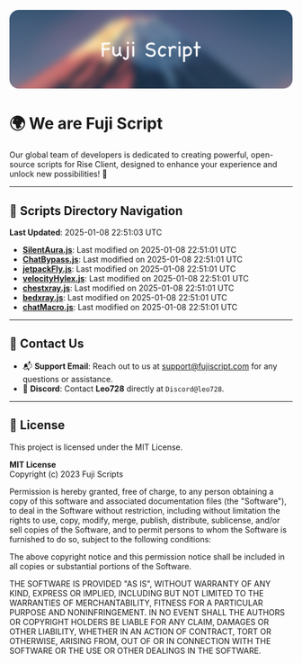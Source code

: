 ![Banner](.github/b.webp)

# 🌍 **We are Fuji Script**

Our global team of developers is dedicated to creating powerful, open-source scripts for Rise Client, designed to enhance your experience and unlock new possibilities! 🌟

---
<!-- SCRIPTS_NAVIGATION_START -->
## 📂 **Scripts Directory Navigation**

**Last Updated**: 2025-01-08 22:51:03 UTC

- **[SilentAura.js](scripts/SilentAura.js)**: Last modified on 2025-01-08 22:51:01 UTC
- **[ChatBypass.js](scripts/ChatBypass.js)**: Last modified on 2025-01-08 22:51:01 UTC
- **[jetpackFly.js](scripts/jetpackFly.js)**: Last modified on 2025-01-08 22:51:01 UTC
- **[velocityHylex.js](scripts/velocityHylex.js)**: Last modified on 2025-01-08 22:51:01 UTC
- **[chestxray.js](scripts/chestxray.js)**: Last modified on 2025-01-08 22:51:01 UTC
- **[bedxray.js](scripts/bedxray.js)**: Last modified on 2025-01-08 22:51:01 UTC
- **[chatMacro.js](scripts/chatMacro.js)**: Last modified on 2025-01-08 22:51:01 UTC

<!-- SCRIPTS_NAVIGATION_END -->

---

## 💬 **Contact Us**  
- 📬 **Support Email**: Reach out to us at [support@fujiscript.com](mailto:support@fujiscript.com) for any questions or assistance.  
- 💬 **Discord**: Contact **Leo728** directly at `Discord@leo728`.

---

## 📜 **License**

This project is licensed under the MIT License.  

**MIT License**  
Copyright (c) 2023 Fuji Scripts  

Permission is hereby granted, free of charge, to any person obtaining a copy of this software and associated documentation files (the "Software"), to deal in the Software without restriction, including without limitation the rights to use, copy, modify, merge, publish, distribute, sublicense, and/or sell copies of the Software, and to permit persons to whom the Software is furnished to do so, subject to the following conditions:  

The above copyright notice and this permission notice shall be included in all copies or substantial portions of the Software.  

THE SOFTWARE IS PROVIDED "AS IS", WITHOUT WARRANTY OF ANY KIND, EXPRESS OR IMPLIED, INCLUDING BUT NOT LIMITED TO THE WARRANTIES OF MERCHANTABILITY, FITNESS FOR A PARTICULAR PURPOSE AND NONINFRINGEMENT. IN NO EVENT SHALL THE AUTHORS OR COPYRIGHT HOLDERS BE LIABLE FOR ANY CLAIM, DAMAGES OR OTHER LIABILITY, WHETHER IN AN ACTION OF CONTRACT, TORT OR OTHERWISE, ARISING FROM, OUT OF OR IN CONNECTION WITH THE SOFTWARE OR THE USE OR OTHER DEALINGS IN THE SOFTWARE.  
